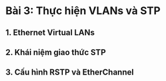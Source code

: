 # Bài 3: Thực hiện VLANs và STP

## 1. Ethernet Virtual LANs

## 2. Khái niệm giao thức STP

## 3. Cấu hình RSTP và EtherChannel

## 
